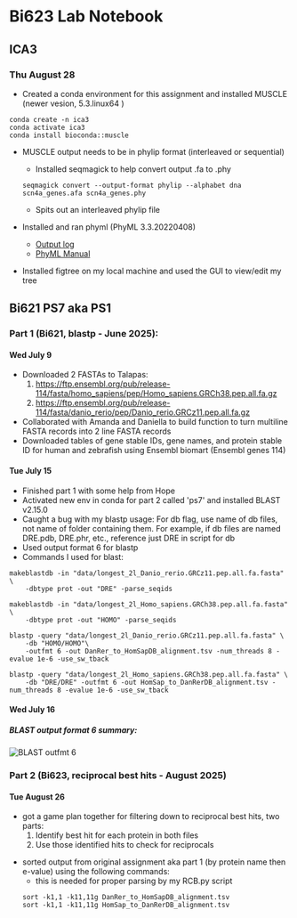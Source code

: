 # Bi623 Lab Notebook

## ICA3

### Thu August 28

- Created a conda environment for this assignment and installed MUSCLE (newer vesion, 5.3.linux64 )
```
conda create -n ica3
conda activate ica3
conda install bioconda::muscle
```

- MUSCLE output needs to be in phylip format (interleaved or sequential)
    - Installed seqmagick to help convert output .fa to .phy
    ```
    seqmagick convert --output-format phylip --alphabet dna scn4a_genes.afa scn4a_genes.phy
    ```
    - Spits out an interleaved phylip file

- Installed and ran phyml (PhyML 3.3.20220408)
    - [Output log](phyml.out)
    - [PhyML Manual](https://github.com/stephaneguindon/phyml/blob/master/doc/phyml-manual.pdf)

- Installed figtree on my local machine and used the GUI to view/edit my tree


## Bi621 PS7 aka PS1 
### Part 1 (Bi621, blastp - June 2025):

#### Wed July 9  

- Downloaded 2 FASTAs to Talapas:
    1. https://ftp.ensembl.org/pub/release-114/fasta/homo_sapiens/pep/Homo_sapiens.GRCh38.pep.all.fa.gz
    2. https://ftp.ensembl.org/pub/release-114/fasta/danio_rerio/pep/Danio_rerio.GRCz11.pep.all.fa.gz
- Collaborated with Amanda and Daniella to build function to turn multiline FASTA records into 2 line FASTA records
- Downloaded tables of gene stable IDs, gene names, and protein stable ID for human and zebrafish using Ensembl biomart (Ensembl genes 114)

#### Tue July 15

- Finished part 1 with some help from Hope
- Activated new env in conda for part 2 called 'ps7' and installed BLAST v2.15.0
- Caught a bug with my blastp usage:
    For db flag, use name of db files, not name of folder containing them. For example,
    if db files are named DRE.pdb, DRE.phr, etc., reference just DRE in script for db
- Used output format 6 for blastp
- Commands I used for blast:
```
makeblastdb -in "data/longest_2l_Danio_rerio.GRCz11.pep.all.fa.fasta" \
    -dbtype prot -out "DRE" -parse_seqids

makeblastdb -in "data/longest_2l_Homo_sapiens.GRCh38.pep.all.fa.fasta" \
    -dbtype prot -out "HOMO" -parse_seqids

blastp -query "data/longest_2l_Danio_rerio.GRCz11.pep.all.fa.fasta" \
    -db "HOMO/HOMO"\
    -outfmt 6 -out DanRer_to_HomSapDB_alignment.tsv -num_threads 8 -evalue 1e-6 -use_sw_tback

blastp -query "data/longest_2l_Homo_sapiens.GRCh38.pep.all.fa.fasta" \
    -db "DRE/DRE" -outfmt 6 -out HomSap_to_DanRerDB_alignment.tsv -num_threads 8 -evalue 1e-6 -use_sw_tback
```

#### Wed July 16

##### BLAST output format 6 summary:
<img title="BLAST outfmt 6" src="Screenshot 2025-07-16 at 10.07.26 AM.png">

### Part 2 (Bi623, reciprocal best hits - August 2025)

#### Tue August 26

- got a game plan together for filtering down to reciprocal best hits, two parts:
    1. Identify best hit for each protein in both files
    2. Use those identified hits to check for reciprocals 

* sorted output from original assignment aka part 1 (by protein name then e-value) using the following commands:
    * this is needed for proper parsing by my RCB.py script
    ```{bash}
    sort -k1,1 -k11,11g DanRer_to_HomSapDB_alignment.tsv
    sort -k1,1 -k11,11g HomSap_to_DanRerDB_alignment.tsv
    ```

